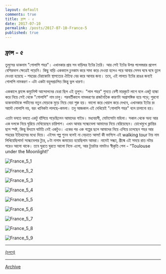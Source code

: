 ```yaml
---
layout: default
comments: true
title: ফ্রান্স - ৫
date: 2017-07-10
permalink: /posts/2017-07-10-France-5
published: true
---
```


## ফ্রান্স - ৫

তুলুসের ডাকনাম "গোলাপি শহর"। এখানকার প্রায় সব বাড়িঘর ইটের তৈরি। আর সেই ইটের উপর পলেস্তরার প্রলেপ বেশিরভাগ ক্ষেত্রেই পড়েনি। কিছু বাড়ি এককালে চুনকাম করে সাদা করে দেওয়া হলেও পরে আবার সেসব ঘষে ঘষে তুলে দেওয়া হয়েছে - শহরের টেরাকোটা স্থাপত্যের ঐতিহ্য বের করে আনার জন্য। তবে, এই লালচে ইটের রঙের জন্যই গোলাপি নামকরণ - এটা একটা বহুলপ্রচলিত কিন্তু ভুল ধারণা।

এককালে ফ্রান্সে কম্যুনিস্ট আন্দোলনের ডেরা ছিল এই তুলুস। "লাল শহর" শুনতে বেশী মারকুটে লাগে বলে একটু হাল্কা করে নিয়ে সেই থেকে "গোলাপি" নাম চালু। পরবর্তীকালে নামকরণের রাজনৈতিক কারণটা অপ্রাসঙ্গিক হয়ে পড়ে; পুরনো ডাকনামটাকে পর্যটনের নতুন মোড়কে মুড়ে নিয়ে বেচা শুরু হয়। ভালো করে খেয়াল করে দেখবে, এখানকার ইটের রং আদৌ গোলাপি নয়, বরং খানিকটা লালছে-কমলা। তবু আজকাল এই দেখিয়েই "গোলাপি শহর" বলে চালানো হয়।

এতটা বলতে বলতে একটু হাঁপিয়ে পড়েছিলেন আমাদের গাইড। মধ্যবয়সী, মোটাসোটা মহিলা। সকাল থেকে অন্য আর এক দলকে নিয়ে ঘুরিয়ে দেখিয়েছেন চারিপাশ। এখন আবার সন্ধ্যেবেলা আমাদের নিয়ে বেরিয়েছেন। চোখেমুখে ক্লান্তির ছাপ স্পষ্ট, কিন্তু উদ্যমে ঘাটতি নেই একটুও। একের পর এক গল্পের ছলে আমাদের নিয়ে এগিয়ে চলেছেন শহর আর শহরের ইতিহাসের মধ্যে দিয়ে। এইসব গল্প শুনব বলেই না বেড়াতে আসা! কী ভাগ্যিস এই walking tour টায় নাম লিখিয়েছিলাম! সন্ধ্যেবেলার ট্যুর, ৮টা নাগাদ জমায়েত হয়েছিলাম আমরা। নামেই সন্ধ্যা, গ্রীষ্মে এই সময়ে রাত নটার পরেও আলো থাকে। তবে ঘুরতে ঘুরতে আলো নিভে এলো, আর ট্যুরটার নামটাও স্বীকৃতি পেল - “Toulouse under the Moonlight!'

![France_5_1](../images/France_5_1.jpg)

![France_5_2](../images/France_5_2.jpg)

![France_5_3](../images/France_5_3.jpg)

![France_5_4](../images/France_5_4.jpg)

![France_5_5](../images/France_5_5.jpg)

![France_5_6](../images/France_5_6.jpg)

![France_5_7](../images/France_5_7.jpg)

![France_5_8](../images/France_5_8.jpg)

![France_5_9](../images/France_5_9.jpg)

* * *

[(চলবে)](../posts/2017-07-14-France-6)

* * *

[Archive](../archive)
